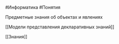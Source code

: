 #Информатика #Понятия 

Предметные знания об объектах и явлениях

[[Модели представления декларативных знаний]]

[[Знания]]